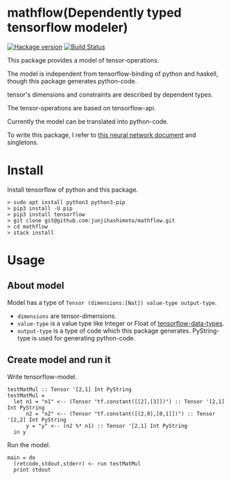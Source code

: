 # mathflow(Dependently typed tensorflow modeler)

[![Hackage version](https://img.shields.io/hackage/v/mathflow.svg?style=flat)](https://hackage.haskell.org/package/mathflow)  [![Build Status](https://travis-ci.org/junjihashimoto/mathflow.png?branch=master)](https://travis-ci.org/junjihashimoto/mathflow)

This package provides a model of tensor-operations.

The model is independent from tensorflow-binding of python and haskell, though this package generates python-code.

tensor's dimensions and constraints are described by dependent types.

The tensor-operations are based on tensorflow-api.

Currently the model can be translated into python-code.

To write this package, I refer to [this neural network document](https://blog.jle.im/entry/practical-dependent-types-in-haskell-1.html) and singletons.


# Install

Install tensorflow of python and this package.

```
> sudo apt install python3 python3-pip
> pip3 install -U pip
> pip3 install tensorflow
> git clone git@github.com:junjihashimoto/mathflow.git
> cd mathflow
> stack install
```

# Usage

## About model

Model has a type of ```Tensor (dimensions:[Nat]) value-type output-type```.

* ```dimensions``` are tensor-dimensions.
* ```value-type``` is a value type like Integer or Float of [tensorflow-data-types](https://www.tensorflow.org/programmers_guide/dims_types). 
* ```output-type``` is a type of code which this package generates. PyString-type is used for generating python-code.



## Create model and run it

Write tensorflow-model.

```
testMatMul :: Tensor '[2,1] Int PyString
testMatMul = 
  let n1 = "n1" <-- (Tensor "tf.constant([[2],[3]])") :: Tensor '[2,1] Int PyString
      n2 = "n2" <-- (Tensor "tf.constant([[2,0],[0,1]])") :: Tensor '[2,2] Int PyString
      y = "y" <-- (n2 %* n1) :: Tensor '[2,1] Int PyString
  in y
```

Run the model.

```
main = do
  (retcode,stdout,stderr) <- run testMatMul
  print stdout

```
